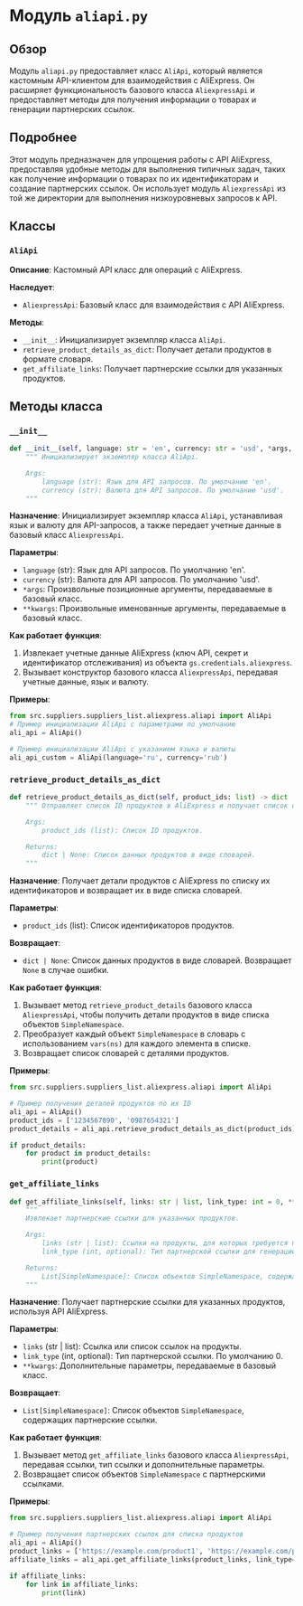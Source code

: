 # Модуль `aliapi.py`

## Обзор

Модуль `aliapi.py` предоставляет класс `AliApi`, который является кастомным API-клиентом для взаимодействия с AliExpress. Он расширяет функциональность базового класса `AliexpressApi` и предоставляет методы для получения информации о товарах и генерации партнерских ссылок.

## Подробнее

Этот модуль предназначен для упрощения работы с API AliExpress, предоставляя удобные методы для выполнения типичных задач, таких как получение информации о товарах по их идентификаторам и создание партнерских ссылок. Он использует модуль `AliexpressApi` из той же директории для выполнения низкоуровневых запросов к API.

## Классы

### `AliApi`

**Описание**: Кастомный API класс для операций с AliExpress.

**Наследует**:
- `AliexpressApi`: Базовый класс для взаимодействия с API AliExpress.

**Методы**:
- `__init__`: Инициализирует экземпляр класса `AliApi`.
- `retrieve_product_details_as_dict`: Получает детали продуктов в формате словаря.
- `get_affiliate_links`: Получает партнерские ссылки для указанных продуктов.

## Методы класса

### `__init__`

```python
def __init__(self, language: str = 'en', currency: str = 'usd', *args, **kwargs):
    """ Инициализирует экземпляр класса AliApi.

    Args:
        language (str): Язык для API запросов. По умолчанию 'en'.
        currency (str): Валюта для API запросов. По умолчанию 'usd'.
    """
```

**Назначение**: Инициализирует экземпляр класса `AliApi`, устанавливая язык и валюту для API-запросов, а также передает учетные данные в базовый класс `AliexpressApi`.

**Параметры**:
- `language` (str): Язык для API запросов. По умолчанию 'en'.
- `currency` (str): Валюта для API запросов. По умолчанию 'usd'.
- `*args`: Произвольные позиционные аргументы, передаваемые в базовый класс.
- `**kwargs`: Произвольные именованные аргументы, передаваемые в базовый класс.

**Как работает функция**:
1. Извлекает учетные данные AliExpress (ключ API, секрет и идентификатор отслеживания) из объекта `gs.credentials.aliexpress`.
2. Вызывает конструктор базового класса `AliexpressApi`, передавая учетные данные, язык и валюту.

**Примеры**:

```python
from src.suppliers.suppliers_list.aliexpress.aliapi import AliApi
# Пример инициализации AliApi с параметрами по умолчанию
ali_api = AliApi()

# Пример инициализации AliApi с указанием языка и валюты
ali_api_custom = AliApi(language='ru', currency='rub')
```

### `retrieve_product_details_as_dict`

```python
def retrieve_product_details_as_dict(self, product_ids: list) -> dict | dict | None:
    """ Отправляет список ID продуктов в AliExpress и получает список объектов SimpleNamespace с описаниями продуктов.

    Args:
        product_ids (list): Список ID продуктов.

    Returns:
        dict | None: Список данных продуктов в виде словарей.
    """
```

**Назначение**: Получает детали продуктов с AliExpress по списку их идентификаторов и возвращает их в виде списка словарей.

**Параметры**:
- `product_ids` (list): Список идентификаторов продуктов.

**Возвращает**:
- `dict | None`: Список данных продуктов в виде словарей. Возвращает `None` в случае ошибки.

**Как работает функция**:
1. Вызывает метод `retrieve_product_details` базового класса `AliexpressApi`, чтобы получить детали продуктов в виде списка объектов `SimpleNamespace`.
2. Преобразует каждый объект `SimpleNamespace` в словарь с использованием `vars(ns)` для каждого элемента в списке.
3. Возвращает список словарей с деталями продуктов.

**Примеры**:

```python
from src.suppliers.suppliers_list.aliexpress.aliapi import AliApi

# Пример получения деталей продуктов по их ID
ali_api = AliApi()
product_ids = ['1234567890', '0987654321']
product_details = ali_api.retrieve_product_details_as_dict(product_ids)

if product_details:
    for product in product_details:
        print(product)
```

### `get_affiliate_links`

```python
def get_affiliate_links(self, links: str | list, link_type: int = 0, **kwargs) -> List[SimpleNamespace]:
    """
    Извлекает партнерские ссылки для указанных продуктов.

    Args:
        links (str | list): Ссылки на продукты, для которых требуется получить партнерские ссылки.
        link_type (int, optional): Тип партнерской ссылки для генерации. По умолчанию 0.

    Returns:
        List[SimpleNamespace]: Список объектов SimpleNamespace, содержащих партнерские ссылки.
    """
```

**Назначение**: Получает партнерские ссылки для указанных продуктов, используя API AliExpress.

**Параметры**:
- `links` (str | list): Ссылка или список ссылок на продукты.
- `link_type` (int, optional): Тип партнерской ссылки. По умолчанию 0.
- `**kwargs`: Дополнительные параметры, передаваемые в базовый класс.

**Возвращает**:
- `List[SimpleNamespace]`: Список объектов `SimpleNamespace`, содержащих партнерские ссылки.

**Как работает функция**:
1. Вызывает метод `get_affiliate_links` базового класса `AliexpressApi`, передавая ссылки, тип ссылки и дополнительные параметры.
2. Возвращает список объектов `SimpleNamespace` с партнерскими ссылками.

**Примеры**:

```python
from src.suppliers.suppliers_list.aliexpress.aliapi import AliApi

# Пример получения партнерских ссылок для списка продуктов
ali_api = AliApi()
product_links = ['https://example.com/product1', 'https://example.com/product2']
affiliate_links = ali_api.get_affiliate_links(product_links, link_type=1)

if affiliate_links:
    for link in affiliate_links:
        print(link)